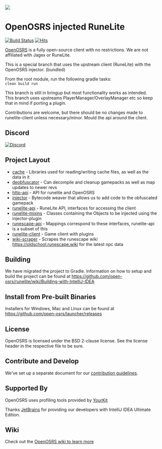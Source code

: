 ![](https://i.imgur.com/0D5106S.png)



# OpenOSRS injected RuneLite 

[![Build Status](https://github.com/open-osrs/runelite/workflows/OpenOSRS%20-%20CI%20(push)/badge.svg)](https://github.com/open-osrs/runelite/actions?query=workflow%3A%22OpenOSRS+-+CI+%28push%29%22)
[![Hits](https://hits.seeyoufarm.com/api/count/incr/badge.svg?url=https%3A%2F%2Fgithub.com%2Fopen-osrs%2Frunelite&count_bg=%2379C83D&title_bg=%23555555&icon=&icon_color=%23E7E7E7&title=hits&edge_flat=false)](https://hits.seeyoufarm.com)

[OpenOSRS](https://openosrs.com) is a fully open-source client with no restrictions. We are not affiliated with Jagex or RuneLite.  
  
This is a special branch that uses the upstream client (RuneLite) with the OpenOSRS injector. (bundled)  

From the root module, run the following gradle tasks:  
```clean build run```
  
This branch is still in bringup but most functionality works as intended.  
This branch uses upstreams PlayerManager/OverlayManager etc so keep that in mind if porting a plugin.  
  
Contributions are welcome, but there should be no changes made to runelite-client unless necessary/minor. Mould the api around the client.
## Discord  

[![Discord](https://img.shields.io/discord/373382904769675265.svg)](https://discord.gg/openosrs)

## Project Layout  

- [cache](cache/src/main/java/net/runelite/cache) - Libraries used for reading/writing cache files, as well as the data in it
- [deobfuscator](deobfuscator/src/main/java/net/runelite/deob) - Can decompile and cleanup gamepacks as well as map updates to newer revs
- [http-api](http-api/src/main/java/net/runelite/http/api) - API for runelite and OpenOSRS
- [injector](injector/src/main/java/com/openosrs/injector) - Bytecode weaver that allows us to add code to the obfuscated gamepack
- [runelite-api](runelite-api/src/main/java/net/runelite/api) - RuneLite API, interfaces for accessing the client
- [runelite-mixins](runelite-mixins/src/main/java/net/runelite) - Classes containing the Objects to be injected using the injector-plugin
- [runescape-api](runescape-api/src/main/java/net/runelite) - Mappings correspond to these interfaces, runelite-api is a subset of this
- [runelite-client](runelite-client/src/main/java/net/runelite/client) - Game client with plugins
- [wiki-scraper](wiki-scraper/src/main/java/net/runelite/data) - Scrapes the runescape wiki https://oldschool.runescape.wiki for the latest npc data

## Building  

We have migrated the project to Gradle. Information on how to setup and build the project can be found at https://github.com/open-osrs/runelite/wiki/Building-with-IntelliJ-IDEA

## Install from Pre-built Binaries 

Installers for Windows, Mac and Linux can be found at https://github.com/open-osrs/launcher/releases

## License  

OpenOSRS is licensed under the BSD 2-clause license. See the license header in the respective file to be sure.

## Contribute and Develop  

We've set up a separate document for our [contribution guidelines](https://github.com/open-osrs/runelite/blob/master/.github/CONTRIBUTING.md).

## Supported By  

OpenOSRS uses profiling tools provided by [YourKit](https://www.yourkit.com/)

Thanks [JetBrains](https://www.jetbrains.com/idea/download/) for providing our developers with IntelliJ IDEA Ultimate Edition.

## Wiki

Check out the [OpenOSRS wiki to learn more](https://github.com/open-osrs/runelite/wiki)
